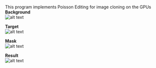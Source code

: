 This program implements Poisson Editing for image cloning on the GPUs <br />
**Background** <br />
![alt text](https://github.com/yafangshih/GPGPU_Programming_2016S/blob/master/lab3/img_for_readme/img_background.png) <br />

**Target** <br />
![alt text](https://github.com/yafangshih/GPGPU_Programming_2016S/blob/master/lab3/img_for_readme/img_target.png) <br />

**Mask** <br />
![alt text](https://github.com/yafangshih/GPGPU_Programming_2016S/blob/master/lab3/img_for_readme/img_mask.png) <br />

**Result** <br />
![alt text](https://github.com/yafangshih/GPGPU_Programming_2016S/blob/master/lab3/img_for_readme/output.png) <br />